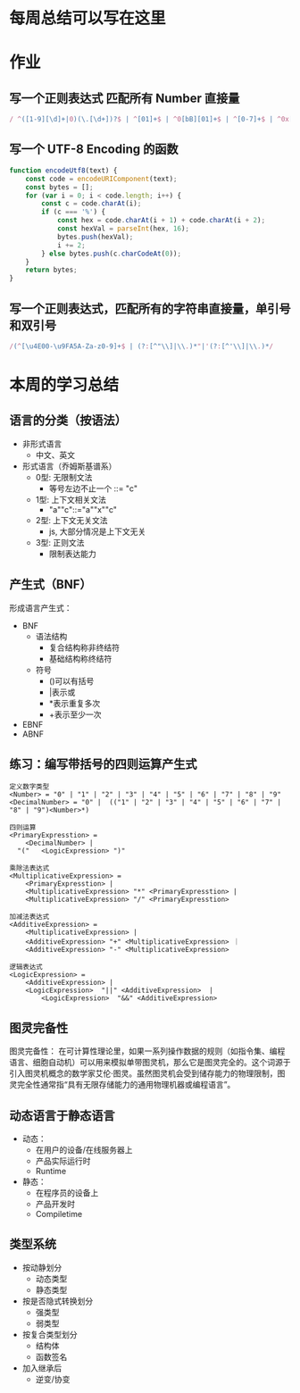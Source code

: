 # 每周总结可以写在这里

# 作业
## 写一个正则表达式 匹配所有 Number 直接量

``` js
/ ^([1-9][\d]+|0)(\.[\d+])?$ | ^[01]+$ | ^0[bB][01]+$ | ^[0-7]+$ | ^0x[a-f0-9]{1,2}$ | ^0X[A-F0-9]{1,2}$ |^[A-F0-9]{1,2}$ | ^[a-f0-9]{1,2}$ /
```
## 写一个 UTF-8 Encoding 的函数

``` js
function encodeUtf8(text) {
    const code = encodeURIComponent(text);
    const bytes = [];
    for (var i = 0; i < code.length; i++) {
        const c = code.charAt(i);
        if (c === '%') {
            const hex = code.charAt(i + 1) + code.charAt(i + 2);
            const hexVal = parseInt(hex, 16);
            bytes.push(hexVal);
            i += 2;
        } else bytes.push(c.charCodeAt(0));
    }
    return bytes;
}
```

## 写一个正则表达式，匹配所有的字符串直接量，单引号和双引号
``` js
/(^[\u4E00-\u9FA5A-Za-z0-9]+$ | (?:[^"\\]|\\.)*"|'(?:[^'\\]|\\.)*/
```

# 本周的学习总结

## 语言的分类（按语法）
- 非形式语言
  - 中文、英文
- 形式语言（乔姆斯基谱系）
  - 0型: 无限制文法
    - 等号左边不止一个  ::= "c"
  - 1型: 上下文相关文法
    - "a""c"::="a""x""c"
  - 2型: 上下文无关文法
    - js, 大部分情况是上下文无关
  - 3型: 正则文法
    - 限制表达能力

## 产生式（BNF）
形成语言产生式：
- BNF
  - 语法结构
    - 复合结构称非终结符
    - 基础结构称终结符
  - 符号
    - ()可以有括号
    - |表示或
    - *表示重复多次
    - +表示至少一次
- EBNF
- ABNF

## 练习：编写带括号的四则运算产生式
```
定义数字类型
<Number> = "0" | "1" | "2" | "3" | "4" | "5" | "6" | "7" | "8" | "9"
<DecimalNumber> = "0" |  (("1" | "2" | "3" | "4" | "5" | "6" | "7" | "8" | "9")<Number>*)

四则运算
<PrimaryExpresstion> =
	<DecimalNumber> |
  "("	<LogicExpression> ")"

乘除法表达式
<MultiplicativeExpression> =
  	<PrimaryExpresstion> |
    <MultiplicativeExpression> "*" <PrimaryExpresstion> |
    <MultiplicativeExpression> "/" <PrimaryExpresstion>

加减法表达式
<AdditiveExpression> =
  	<MultiplicativeExpression> |
    <AdditiveExpression> "+" <MultiplicativeExpression> ｜
    <AdditiveExpression> "-" <MultiplicativeExpression>

逻辑表达式
<LogicExpression> =
    <AdditiveExpression> |
    <LogicExpression>  "||" <AdditiveExpression>  |
        <LogicExpression>  "&&" <AdditiveExpression>
```

## 图灵完备性
图灵完备性：
在可计算性理论里，如果一系列操作数据的规则（如指令集、编程语言、细胞自动机）可以用来模拟单带图灵机，那么它是图灵完全的。这个词源于引入图灵机概念的数学家艾伦·图灵。虽然图灵机会受到储存能力的物理限制，图灵完全性通常指“具有无限存储能力的通用物理机器或编程语言”。

## 动态语言于静态语言
- 动态：
  - 在用户的设备/在线服务器上
  - 产品实际运行时
  - Runtime
- 静态：
  - 在程序员的设备上
  - 产品开发时
  - Compiletime

## 类型系统
- 按动静划分
  - 动态类型
  - 静态类型
- 按是否隐式转换划分
  - 强类型
  - 弱类型
- 按复合类型划分
  - 结构体
  - 函数签名
- 加入继承后
  - 逆变/协变